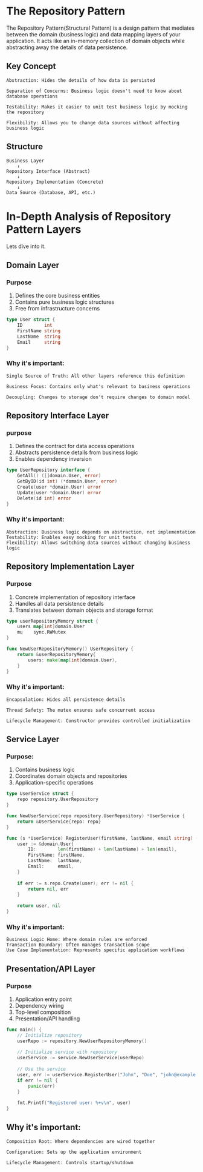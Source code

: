 # The Repository Pattern

The Repository Pattern(Structural Pattern) is a design pattern that mediates between the domain (business logic) and data mapping layers of your application. It acts like an in-memory collection of domain objects while abstracting away the details of data persistence.

## Key Concept

    Abstraction: Hides the details of how data is persisted

    Separation of Concerns: Business logic doesn't need to know about database operations

    Testability: Makes it easier to unit test business logic by mocking the repository

    Flexibility: Allows you to change data sources without affecting business logic


## Structure

    Business Layer
        ↓
    Repository Interface (Abstract)
        ↓
    Repository Implementation (Concrete)
        ↓
    Data Source (Database, API, etc.)
    


# In-Depth Analysis of Repository Pattern Layers

Lets dive into it. 

## Domain Layer

### Purpose 

1. Defines the core business entities
2. Contains pure business logic structures
3. Free from infrastructure concerns

```go
type User struct {
    ID        int
    FirstName string
    LastName  string
    Email     string
}
```

### Why it's important:

    Single Source of Truth: All other layers reference this definition

    Business Focus: Contains only what's relevant to business operations

    Decoupling: Changes to storage don't require changes to domain model


## Repository Interface Layer

### purpose

1. Defines the contract for data access operations
2. Abstracts persistence details from business logic
3. Enables dependency inversion

```go
type UserRepository interface {
    GetAll() ([]domain.User, error)
    GetByID(id int) (*domain.User, error)
    Create(user *domain.User) error
    Update(user *domain.User) error
    Delete(id int) error
}
```

### Why it's important:

    Abstraction: Business logic depends on abstraction, not implementation
    Testability: Enables easy mocking for unit tests
    Flexibility: Allows switching data sources without changing business logic

## Repository Implementation Layer


### Purpose

1. Concrete implementation of repository interface
2. Handles all data persistence details
3. Translates between domain objects and storage format

```go
type userRepositoryMemory struct {
    users map[int]domain.User
    mu    sync.RWMutex
}

func NewUserRepositoryMemory() UserRepository {
    return &userRepositoryMemory{
        users: make(map[int]domain.User),
    }
}
```

### Why it's important:

    Encapsulation: Hides all persistence details

    Thread Safety: The mutex ensures safe concurrent access

    Lifecycle Management: Constructor provides controlled initialization

## Service Layer

### Purpose:

1. Contains business logic
2. Coordinates domain objects and repositories
3. Application-specific operations

```go
type UserService struct {
    repo repository.UserRepository
}

func NewUserService(repo repository.UserRepository) *UserService {
    return &UserService{repo: repo}
}

func (s *UserService) RegisterUser(firstName, lastName, email string) (*domain.User, error) {
    user := &domain.User{
        ID:        len(firstName) + len(lastName) + len(email),
        FirstName: firstName,
        LastName:  lastName,
        Email:     email,
    }
    
    if err := s.repo.Create(user); err != nil {
        return nil, err
    }
    
    return user, nil
}
```

### Why it's important:

    Business Logic Home: Where domain rules are enforced
    Transaction Boundary: Often manages transaction scope
    Use Case Implementation: Represents specific application workflows

## Presentation/API Layer 

### Purpose

1. Application entry point
2. Dependency wiring
3. Top-level composition
4. Presentation/API handling

```go 
func main() {
    // Initialize repository
    userRepo := repository.NewUserRepositoryMemory()
    
    // Initialize service with repository
    userService := service.NewUserService(userRepo)
    
    // Use the service
    user, err := userService.RegisterUser("John", "Doe", "john@example.com")
    if err != nil {
        panic(err)
    }
    
    fmt.Printf("Registered user: %+v\n", user)
}
```

## Why it's important:

    Composition Root: Where dependencies are wired together

    Configuration: Sets up the application environment

    Lifecycle Management: Controls startup/shutdown
